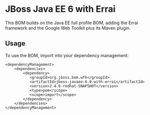 JBoss Java EE 6 with Errai
==========================

This BOM builds on the Java EE full profile BOM, adding the Errai framework and the Google Web Toolkit plus its Maven plugin.
 
Usage
-----

To use the BOM, import into your dependency management:

    <dependencyManagement>
        <dependencies>
            <dependency>
               <groupId>org.jboss.bom.wfk</groupId>
               <artifactId>jboss-javaee-6.0-with-errai</artifactId>
               <version>2.4.0-redhat-SNAPSHOT</version>
               <type>pom</scope>
               <scope>import</scope>
            </dependency>
        </dependencies>
    </dependencyManagement>
